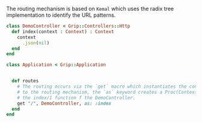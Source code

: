 The routing mechanism is based on `Kemal` which uses the radix tree implementation to identify the URL patterns.

```ruby
class DemoController < Grip::Controllers::Http
  def index(context : Context) : Context
    context
      .json(nil)
  end
end

class Application < Grip::Application


  def routes
    # The routing occurs via the `get` macro which instantiates the controller class and assigns a route
    # to the routing mechanism, the `as` keyword creates a Proc(Context, Context) and wraps it around
    # the index/1 function f the DemoController.
    get "/", DemoController, as: :index
  end
end
```
